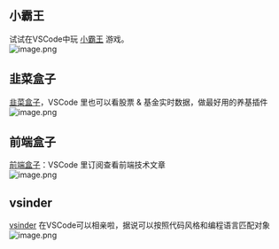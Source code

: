 <a name="xrupw"></a>
## 小霸王
试试在VSCode中玩 [小霸王](https://marketplace.visualstudio.com/items?itemName=gamedilong.anes) 游戏。<br />![image.png](https://cdn.nlark.com/yuque/0/2020/png/2213540/1602575875224-4223133e-15ca-41eb-a829-0c34d322c961.png#height=138&id=QLlf2&originHeight=138&originWidth=582&originalType=binary&ratio=1&rotation=0&showTitle=false&size=11416&status=done&style=none&title=&width=582)

<a name="pClTZ"></a>
## 韭菜盒子
[韭菜盒子](https://marketplace.visualstudio.com/items?itemName=giscafer.leek-fund)，VSCode 里也可以看股票 & 基金实时数据，做最好用的养基插件<br />![image.png](https://cdn.nlark.com/yuque/0/2020/png/2213540/1607495301894-b5475ba9-ce2c-47f8-ae1e-e52f867853ee.png#height=142&id=vXt5a&originHeight=142&originWidth=720&originalType=binary&ratio=1&rotation=0&showTitle=false&size=34009&status=done&style=none&title=&width=720)

<a name="9LAxh"></a>
## 前端盒子
[前端盒子](https://marketplace.visualstudio.com/items?itemName=giscafer.frontend-box)：VSCode 里订阅查看前端技术文章<br />![image.png](https://cdn.nlark.com/yuque/0/2020/png/2213540/1607495645919-b6de3ce5-1dc9-4c63-bac6-be02e71d79b6.png#height=154&id=ZmPWF&originHeight=154&originWidth=633&originalType=binary&ratio=1&rotation=0&showTitle=false&size=19209&status=done&style=none&title=&width=633)

<a name="h8wNa"></a>
## vsinder
[vsinder](https://marketplace.visualstudio.com/items?itemName=benawad.vsinder) 在VSCode可以相亲啦，据说可以按照代码风格和编程语言匹配对象<br />![image.png](https://cdn.nlark.com/yuque/0/2020/png/2213540/1608641063420-24fc9206-76b0-481b-8ddc-065e27f7895e.png#height=153&id=ME5ct&originHeight=153&originWidth=668&originalType=binary&ratio=1&rotation=0&showTitle=false&size=15559&status=done&style=none&title=&width=668)

